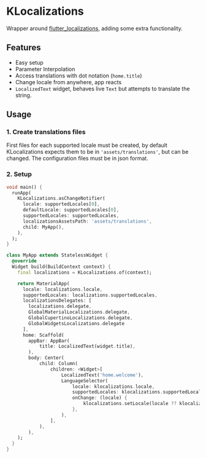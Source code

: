 # KLocalizations

Wrapper around [flutter_localizations](https://api.flutter.dev/flutter/flutter_localizations/flutter_localizations-library.html), adding some extra functionality. 


## Features
* Easy setup
* Parameter Interpolation
* Access translations with dot notation (`home.title`)
* Change locale from anywhere, app reacts
* `LocalizedText` widget, behaves live `Text` but attempts to translate the string.


## Usage

### 1. Create translations files
First files for each supported locale must be created, by default KLocalizations expects them to be in `'assets/translations'`, but can be changed. The configuration files must be in json format.

### 2. Setup

```dart
void main() {
  runApp(
    KLocalizations.asChangeNotifier(
      locale: supportedLocales[0],
      defaultLocale: supportedLocales[0],
      supportedLocales: supportedLocales,
      localizationsAssetsPath: 'assets/translations',
      child: MyApp(),
    ),
  );
}

class MyApp extends StatelessWidget {
  @override
  Widget build(BuildContext context) {
    final localizations = KLocalizations.of(context);

    return MaterialApp(
      locale: localizations.locale,
      supportedLocales: localizations.supportedLocales,
      localizationsDelegates: [
        localizations.delegate,
        GlobalMaterialLocalizations.delegate,
        GlobalCupertinoLocalizations.delegate,
        GlobalWidgetsLocalizations.delegate
      ],
      home: Scaffold(
        appBar: AppBar(
            title: LocalizedText(widget.title),
        ),
        body: Center(
            child: Column(
                children: <Widget>[
                    LocalizedText('home.welcome'),
                    LanguageSelector(
                        locale: klocalizations.locale,
                        supportedLocales: klocalizations.supportedLocales,
                        onChange: (locale) {
                            klocalizations.setLocale(locale ?? klocalizations.defaultLocale);
                        },
                    ),
                ],
            ),
        ),
    );
  }
}
```
